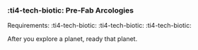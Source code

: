 ### :ti4-tech-biotic: **Pre-Fab Arcologies**

Requirements: :ti4-tech-biotic: :ti4-tech-biotic: :ti4-tech-biotic:

After you explore a planet, ready that planet.
